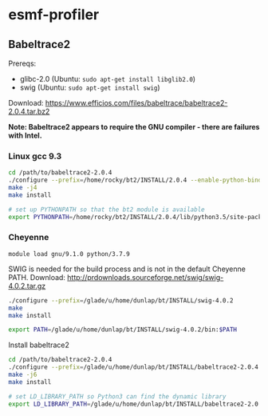 # esmf-profiler

## Babeltrace2

Prereqs:
- glibc-2.0  (Ubuntu: `sudo apt-get install libglib2.0`)
- swig (Ubuntu: `sudo apt-get install swig`)

Download:
https://www.efficios.com/files/babeltrace/babeltrace2-2.0.4.tar.bz2

**Note: Babeltrace2 appears to require the GNU compiler - there are failures with Intel.**

### Linux gcc 9.3

```bash
cd /path/to/babeltrace2-2.0.4
./configure --prefix=/home/rocky/bt2/INSTALL/2.0.4 --enable-python-bindings --enable-python-plugins --disable-debug-info --enable-compile-warnings=no
make -j4
make install

# set up PYTHONPATH so that the bt2 module is available
export PYTHONPATH=/home/rocky/bt2/INSTALL/2.0.4/lib/python3.5/site-packages

```

### Cheyenne

```
module load gnu/9.1.0 python/3.7.9
```

SWIG is needed for the build process and is not in the default Cheyenne PATH.
Download: http://prdownloads.sourceforge.net/swig/swig-4.0.2.tar.gz
```bash
./configure --prefix=/glade/u/home/dunlap/bt/INSTALL/swig-4.0.2
make
make install

export PATH=/glade/u/home/dunlap/bt/INSTALL/swig-4.0.2/bin:$PATH
```

Install babeltrace2
```bash
cd /path/to/babeltrace2-2.0.4
./configure --prefix=/glade/u/home/dunlap/bt/INSTALL/babeltrace2-2.0.4 --enable-python-bindings --enable-python-plugins --disable-debug-info
make -j6
make install

# set LD_LIBRARY_PATH so Python3 can find the dynamic library
export LD_LIBRARY_PATH=/glade/u/home/dunlap/bt/INSTALL/babeltrace2-2.0.4/lib:$LD_LIBRARY_PATH
```
